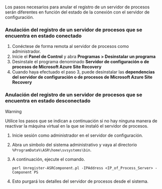 Los pasos necesarios para anular el registro de un servidor de procesos serán diferentes en función del estado de la conexión con el servidor de configuración.

### <a name="unregister-a-process-server-that-is-in-a-connected-state"></a>Anulación del registro de un servidor de procesos que se encuentra en estado conectado

1. Conéctese de forma remota al servidor de procesos como administrador.
2. Inicie el **Panel de Control** y abra **Programas > Desinstalar un programa**
3. Desinstale el programa denominado **Servidor de configuración o de procesos de Microsoft Azure Site Recovery**
4. Cuando haya efectuado el paso 3, puede desinstalar las **dependencias del servidor de configuración o de procesos de Microsoft Azure Site Recovery**

### <a name="unregister-a-process-server-that-is-in-a-disconnected-state"></a>Anulación del registro de un servidor de procesos que se encuentra en estado desconectado

> [!WARNING]
> Utilice los pasos que se indican a continuación si no hay ninguna manera de reactivar la máquina virtual en la que se instaló el servidor de procesos.

1. Inicie sesión como administrador en el servidor de configuración.
2. Abra un símbolo del sistema administrativo y vaya al directorio `%ProgramData%\ASR\home\svsystems\bin`.
3. A continuación, ejecute el comando.

    ```
    perl Unregister-ASRComponent.pl -IPAddress <IP_of_Process_Server> -Component PS
    ```
4. Esto purgará los detalles del servidor de procesos desde el sistema.


<!--HONumber=Feb17_HO1-->


